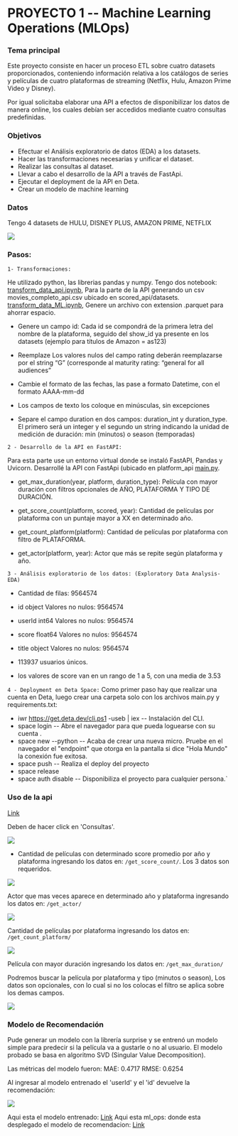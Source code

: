 # PROYECTO 1 -- Machine Learning Operations (MLOps)

### Tema principal

Este proyecto consiste en hacer un proceso ETL sobre cuatro datasets proporcionados, conteniendo información relativa a los catálogos de series y películas de cuatro plataformas de streaming (Netflix, Hulu, Amazon Prime Video y Disney).

Por igual solicitaba elaborar una API a efectos de disponibilizar los datos de manera online, los cuales debían ser accedidos mediante cuatro consultas predefinidas.

### Objetivos

- Efectuar el Análisis exploratorio de datos (EDA) a los datasets.
- Hacer las transformaciones necesarias y unificar el dataset.
- Realizar las consultas al dataset.
- Llevar a cabo el desarrollo de la API a través de FastApi.
- Ejecutar el deployment de la API en Deta.
- Crear un modelo de machine learning

### Datos

Tengo 4 datasets de HULU, DISNEY PLUS, AMAZON PRIME, NETFLIX

![](https://raw.githubusercontent.com/mrcruzer/MLOps/main/src/plataformas.png)

### Pasos:

`1- Transformaciones:`

He utilizado python, las librerias pandas y numpy. 
Tengo dos notebook: [transform_data_api.ipynb](https://github.com/mrcruzer/MLOps/blob/main/transform_data_api.ipynb), Para la parte de la API generando un csv movies_completo_api.csv ubicado en scored_api/datasets.
[transform_data_ML.ipynb](https://github.com/mrcruzer/MLOps/blob/main/transform_data_ML.ipynb), Genere un archivo con extension .parquet para ahorrar espacio.

- Genere un campo id: Cada id se compondrá de la primera letra del nombre de la plataforma, seguido del show_id ya presente en los datasets (ejemplo para títulos de Amazon = as123)

- Reemplaze Los valores nulos del campo rating deberán reemplazarse por el string “G” (corresponde al maturity rating: “general for all audiences”

- Cambie el formato de las fechas, las pase a formato Datetime, con el formato AAAA-mm-dd

- Los campos de texto los coloque en minúsculas, sin excepciones

- Separe el campo duration en dos campos: duration_int y duration_type. El primero será un integer y el segundo un string indicando la unidad de medición de duración: min (minutos) o season (temporadas)

`2 - Desarrollo de la API en FastAPI:`

Para esta parte use un entorno virtual donde se instaló FastAPI, Pandas y Uvicorn. Desarrollé la API con FastApi (ubicado en platform_api [main.py](https://github.com/mrcruzer/MLOps/blob/main/platform_api/main.py).

- get_max_duration(year, platform, duration_type): Película con mayor duración con filtros opcionales de AÑO, PLATAFORMA Y TIPO DE DURACIÓN.

- get_score_count(platform, scored, year): Cantidad de películas por plataforma con un puntaje mayor a XX en determinado año.

- get_count_platform(platform): Cantidad de películas por plataforma con filtro de PLATAFORMA.

- get_actor(platform, year): Actor que más se repite según plataforma y año.

`3 - Análisis exploratorio de los datos: (Exploratory Data Analysis-EDA)`

- Cantidad de filas:  9564574
- id object Valores no nulos:  9564574
- userId int64 Valores no nulos:  9564574
- score float64 Valores no nulos:  9564574
- title object Valores no nulos:  9564574

- 113937 usuarios únicos.
- los valores de score van en un rango de 1 a 5, con una media de 3.53

`4 - Deployment en Deta Space:`
Como primer paso hay que realizar una cuenta en Deta, luego crear una carpeta solo con los archivos main.py y requirements.txt:

- iwr https://get.deta.dev/cli.ps1 -useb | iex -- Instalación del CLI.
- space login -- Abre el navegador para que pueda loguearse con su cuenta .
- space new --python -- Acaba de crear una nueva micro. Pruebe en el navegador el "endpoint" que otorga en la pantalla si dice "Hola Mundo" la conexión fue exitosa.
- space push -- Realiza el deploy del proyecto
- space release
- space auth disable -- Disponibiliza el proyecto para cualquier persona.`

### Uso de la api

[Link](https://deta.space/discovery/r/g7ggkndqcm6s6fau)

Deben de hacer click en 'Consultas'.

![](https://raw.githubusercontent.com/mrcruzer/MLOps/main/src/principal.png)

- Cantidad de películas con determinado score promedio por año y plataforma
ingresando los datos en: `/get_score_count/`. Los 3 datos son requeridos.

![](https://raw.githubusercontent.com/mrcruzer/MLOps/main/src/get_score_count.png)

Actor que mas veces aparece en determinado año y plataforma
ingresando los datos en: `/get_actor/`

![](https://raw.githubusercontent.com/mrcruzer/MLOps/main/src/get_actor.png)

Cantidad de películas por plataforma
ingresando los datos en: `/get_count_platform/`

![](https://raw.githubusercontent.com/mrcruzer/MLOps/main/src/get_count_platform.png)

Película con mayor duración
ingresando los datos en: `/get_max_duration/`

Podremos buscar la película por plataforma y tipo (minutos o season), Los datos son opcionales, con lo cual si no los colocas el filtro 
se aplica sobre los demas campos.

![](https://raw.githubusercontent.com/mrcruzer/MLOps/main/src/get_max_duration.png)

### Modelo de Recomendación

Pude generar un modelo con la librería surprise y se entrenó un modelo simple para predecir si la película va a gustarle o no al usuario. El modelo probado se basa en algoritmo SVD (Singular Value Decomposition).

Las métricas del modelo fueron:
MAE: 0.4717
RMSE: 0.6254

Al ingresar al modelo entrenado el 'userId' y el 'id' devuelve la recomendación: 

![](https://raw.githubusercontent.com/mrcruzer/MLOps/main/src/modelo.png)

Aqui esta el modelo entrenado: [Link](https://huggingface.co/spaces/iavelino/ml_ops/raw/main/modelo.joblib)
Aqui esta ml_ops: donde esta desplegado el modelo de recomendacion: [Link](https://huggingface.co/spaces/iavelino/ml_ops/tree/main)
